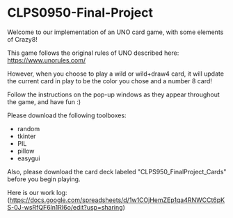# CLPS0950-Final-Project

Welcome to our implementation of an UNO card game, with some elements of Crazy8!

This game follows the original rules of UNO described here: https://www.unorules.com/

However, when you choose to play a wild or wild+draw4 card, it will update the current card in play to be the color you chose and a number 8 card! 

Follow the instructions on the pop-up windows as they appear throughout the game, and have fun :)

Please download the following toolboxes:
- random
- tkinter
- PIL
- pillow
- easygui

Also, please download the card deck labeled "CLPS950_FinalProject_Cards" before you begin playing.

Here is our work log: (https://docs.google.com/spreadsheets/d/1w1COjHemZEp1qa4RNWCCt6pKS-0J-wsRfQF6ln1RI6o/edit?usp=sharing)
